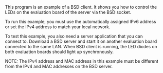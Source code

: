 This program is an example of a BSD client. It shows you how to control the LEDs
on the evaluation board of the server via the BSD socket.

To run this example, you must use the automatically assigned IPv6 address or set
the IPv4 address to match your local network.

To test this example, you also need a server application that you can connect to.
Download a BSD server and start it on another evaluation board connected to 
the same LAN. When BSD client is running, the LED diodes on both evaluation boards
should light up synchronously.

NOTE: The IPv4 address and MAC address in this example must be different
      from the IPv4 and MAC addresses on the BSD server.
